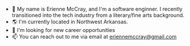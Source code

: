 - 👋 My name is Erienne McCray, and I'm a software enginner. I recently transitioned into the tech industry from a literary/fine arts background.
- 🌎 I'm currently located in Northwest Arkansas.
- 💼 I'm looking for new career opportunities
- 📫 You can reach out to me via email at eriennemccray@gmail.com

<!---
ebmccray/ebmccray is a ✨ special ✨ repository because its `README.md` (this file) appears on your GitHub profile.
You can click the Preview link to take a look at your changes.
--->
